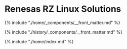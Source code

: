 # Renesas RZ Linux Solutions

{% include "./home/_components/__front_matter.md" %}

{% include "./history/_components/__front_matter.md" %}

{% include "./home/index.md" %}
